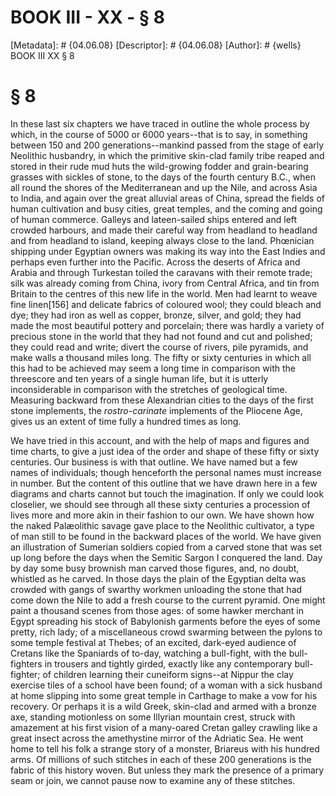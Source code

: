 # BOOK III - XX - § 8
[Metadata]: # {04.06.08}
[Descriptor]: # {04.06.08}
[Author]: # {wells}
BOOK III
XX
§ 8
# § 8
In these last six chapters we have traced in outline the whole process by
which, in the course of 5000 or 6000 years--that is to say, in something
between 150 and 200 generations--mankind passed from the stage of early
Neolithic husbandry, in which the primitive skin-clad family tribe reaped and
stored in their rude mud huts the wild-growing fodder and grain-bearing grasses
with sickles of stone, to the days of the fourth century B.C., when all round
the shores of the Mediterranean and up the Nile, and across Asia to India, and
again over the great alluvial areas of China, spread the fields of human
cultivation and busy cities, great temples, and the coming and going of human
commerce. Galleys and lateen-sailed ships entered and left crowded harbours,
and made their careful way from headland to headland and from headland to
island, keeping always close to the land. Phœnician shipping under Egyptian
owners was making its way into the East Indies and perhaps even further into
the Pacific. Across the deserts of Africa and Arabia and through Turkestan
toiled the caravans with their remote trade; silk was already coming from
China, ivory from Central Africa, and tin from Britain to the centres of this
new life in the world. Men had learnt to weave fine linen[156] and delicate
fabrics of coloured wool; they could bleach and dye; they had iron as well as
copper, bronze, silver, and gold; they had made the most beautiful pottery and
porcelain; there was hardly a variety of precious stone in the world that they
had not found and cut and polished; they could read and write; divert the
course of rivers, pile pyramids, and make walls a thousand miles long. The
fifty or sixty centuries in which all this had to be achieved may seem a long
time in comparison with the threescore and ten years of a single human life,
but it is utterly inconsiderable in comparison with the stretches of geological
time. Measuring backward from these Alexandrian cities to the days of the first
stone implements, the _rostro-carinate_ implements of the Pliocene Age, gives
us an extent of time fully a hundred times as long.

We have tried in this account, and with the help of maps and figures and time
charts, to give a just idea of the order and shape of these fifty or sixty
centuries. Our business is with that outline. We have named but a few names of
individuals; though henceforth the personal names must increase in number. But
the content of this outline that we have drawn here in a few diagrams and
charts cannot but touch the imagination. If only we could look closelier, we
should see through all these sixty centuries a procession of lives more and
more akin in their fashion to our own. We have shown how the naked Palæolithic
savage gave place to the Neolithic cultivator, a type of man still to be found
in the backward places of the world. We have given an illustration of Sumerian
soldiers copied from a carved stone that was set up long before the days when
the Semitic Sargon I conquered the land. Day by day some busy brownish man
carved those figures, and, no doubt, whistled as he carved. In those days the
plain of the Egyptian delta was crowded with gangs of swarthy workmen unloading
the stone that had come down the Nile to add a fresh course to the current
pyramid. One might paint a thousand scenes from those ages: of some hawker
merchant in Egypt spreading his stock of Babylonish garments before the eyes of
some pretty, rich lady; of a miscellaneous crowd swarming between the pylons to
some temple festival at Thebes; of an excited, dark-eyed audience of Cretans
like the Spaniards of to-day, watching a bull-fight, with the bull-fighters in
trousers and tightly girded, exactly like any contemporary bull-fighter; of
children learning their cuneiform signs--at Nippur the clay exercise tiles of a
school have been found; of a woman with a sick husband at home slipping into
some great temple in Carthage to make a vow for his recovery. Or perhaps it is
a wild Greek, skin-clad and armed with a bronze axe, standing motionless on
some Illyrian mountain crest, struck with amazement at his first vision of a
many-oared Cretan galley crawling like a great insect across the amethystine
mirror of the Adriatic Sea. He went home to tell his folk a strange story of a
monster, Briareus with his hundred arms. Of millions of such stitches in each
of these 200 generations is the fabric of this history woven. But unless they
mark the presence of a primary seam or join, we cannot pause now to examine any
of these stitches.

